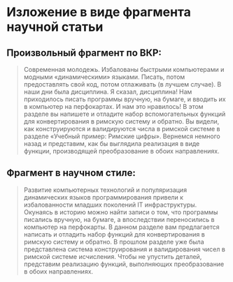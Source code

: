 # Изложение в виде фрагмента научной статьи

## Произвольный фрагмент по ВКР:
>Современная молодежь. Избалованы быстрыми компьютерами и модными «динамическими» языками. Писать, потом предоставлять свой код, потом отлаживать (в лучшем случае). В наши дни была дисциплина. Я сказал, дисциплина! Нам приходилось писать программы вручную, на бумаге, и вводить их в компьютер на перфокартах. И нам это нравилось!
>В этом разделе вы напишете и отладите набор вспомогательных функций для конвертирования в римскую систему и обратно. Вы видели, как конструируются и валидируются числа в римской системе в разделе «Учебный пример: Римские цифры». Вернемся немного назад и представим, как бы выглядила реализация в виде функции, производящей преобразование в обоих направлениях.

## Фрагмент в научном стиле:
>Развитие компьютерных технологий и популяризация динамических языков программирования привели к избалованности младших поколений IT инфраструктуры. Окунаясь в историю можно найти записи о том, что программы писались вручную, на бумаге, а впоследствии переносились в компьютер на перфокарты.
>В данном разделе вам предлагается написать и отладить набор функций для конвертирования в римскую систему и обратно. В прошлом разделе уже была представлена система конструирования и валидирования чисел в римской системе исчисления. Чтобы не упустить деталей, представим реализацию функций, выполняющих преобразование в обоих направлениях.
